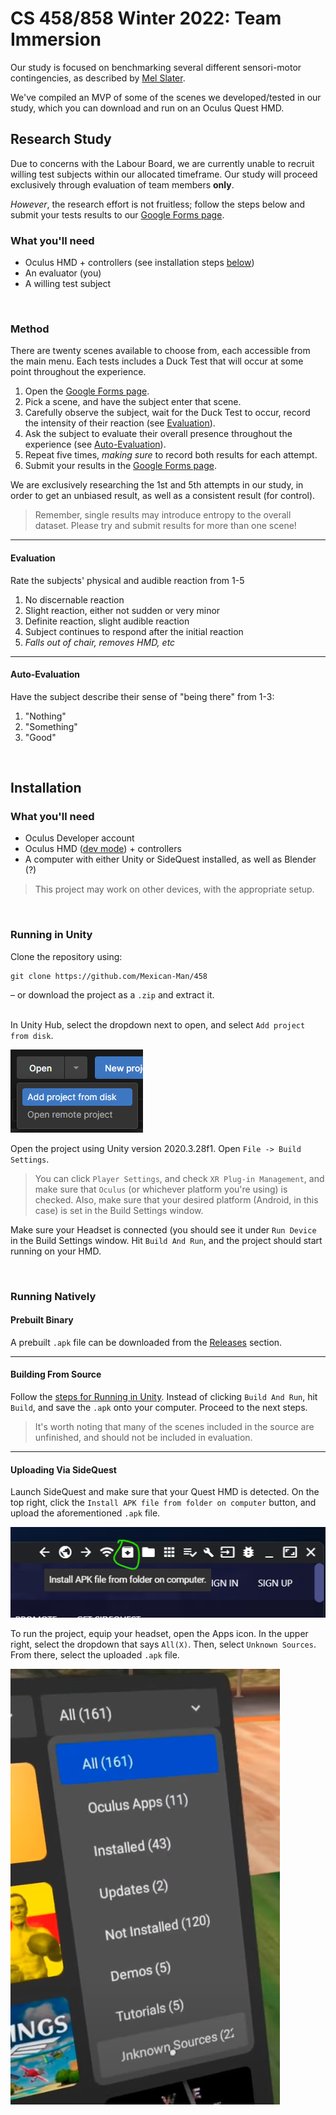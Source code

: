 # CS 458/858 Winter 2022: Team Immersion

Our study is focused on benchmarking several different sensori-motor contingencies, as described by [Mel Slater](https://doi.org/10.1098/rstb.2009.0138).

We've compiled an MVP of some of the scenes we developed/tested in our study, which you can download and run on an Oculus Quest HMD.

## Research Study

Due to concerns with the Labour Board, we are currently unable to recruit willing test subjects within our allocated timeframe. Our study will proceed exclusively through evaluation of team members **only**.

*However*, the research effort is not fruitless; follow the steps below and submit your tests results to our [Google Forms page](https://docs.google.com/forms/d/e/1FAIpQLSeGxzlj9T6sS7Eb-iBv1fx6SXkXbc7LtC5ZNrD4rht7bdKMqw/viewform).

### What you'll need
- Oculus HMD + controllers (see installation steps [below](#installation))
- An evaluator (you)
- A willing test subject

<br />

### Method

There are twenty scenes available to choose from, each accessible from the main menu. Each tests includes a Duck Test that will occur at some point throughout the experience.
1. Open the [Google Forms page](https://docs.google.com/forms/d/e/1FAIpQLSeGxzlj9T6sS7Eb-iBv1fx6SXkXbc7LtC5ZNrD4rht7bdKMqw/viewform).
1. Pick a scene, and have the subject enter that scene.
1. Carefully observe the subject, wait for the Duck Test to occur, record the intensity of their reaction (see [Evaluation](#evaluation)).
1. Ask the subject to evaluate their overall presence throughout the experience (see [Auto-Evaluation](#auto-evaluation)).
1. Repeat five times, *making sure* to record both results for each attempt.
1. Submit your results in the [Google Forms page](https://docs.google.com/forms/d/e/1FAIpQLSeGxzlj9T6sS7Eb-iBv1fx6SXkXbc7LtC5ZNrD4rht7bdKMqw/viewform).

We are exclusively researching the 1st and 5th attempts in our study, in order to get an unbiased result, as well as a consistent result (for control).

> Remember, single results may introduce entropy to the overall dataset. Please try and submit results for more than one scene!

---

#### Evaluation
Rate the subjects' physical and audible reaction from 1-5 
1. No discernable reaction
2. Slight reaction, either not sudden or very minor
3. Definite reaction, slight audible reaction
4. Subject continues to respond after the initial reaction
5. *Falls out of chair, removes HMD, etc*

---

#### Auto-Evaluation
Have the subject describe their sense of "being there" from 1-3:
1. "Nothing"
1. "Something"
1. "Good"

<br />

## Installation

### What you'll need

- Oculus Developer account
- Oculus HMD ([dev mode](https://www.youtube.com/watch?v=jB1gwgSpU3E)) + controllers
- A computer with either Unity or SideQuest installed, as well as Blender (?)

> This project may work on other devices, with the appropriate setup.

<br />

### Running in Unity
Clone the repository using:
```
git clone https://github.com/Mexican-Man/458
```
– or download the project as a `.zip` and extract it.
<br /><br />

In Unity Hub, select the dropdown next to open, and select `Add project from disk`.

![how to add the project to Unity Hub](./img/unity-open.png)

Open the project using Unity version 2020.3.28f1. Open `File -> Build Settings`.

> You can click `Player Settings`, and check `XR Plug-in Management`, and make sure that `Oculus` (or whichever platform you're using) is checked.
> Also, make sure that your desired platform (Android, in this case) is set in the Build Settings window.

Make sure your Headset is connected (you should see it under `Run Device` in the Build Settings window. Hit `Build And Run`, and the project should start running on your HMD.

<br />

### Running Natively

#### Prebuilt Binary
A prebuilt `.apk` file can be downloaded from the [Releases](https://github.com/Mexican-Man/458/releases) section.

---

#### Building From Source
Follow the [steps for Running in Unity](#running-in-unity). Instead of clicking `Build And Run`, hit `Build`, and save the `.apk` onto your computer. Proceed to the next steps.

> It's worth noting that many of the scenes included in the source are unfinished, and should not be included in evaluation.

---

#### Uploading Via SideQuest
Launch SideQuest and make sure that your Quest HMD is detected. On the top right, click the `Install APK file from folder on computer` button, and upload the aforementioned `.apk` file.

![where to upload .apk in SideQuest](./img/sidequest.png)

To run the project, equip your headset, open the Apps icon. In the upper right, select the dropdown that says `All(X)`. Then, select `Unknown Sources`. From there, select the uploaded `.apk` file.

![where to launch the project from in the Quest](./img/quest-unknown-sources.png)
